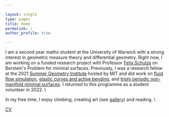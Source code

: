 ```yaml
---

layout: single
type: pages
title: Home
permalink: /
author_profile: true

---
```


I am a second year maths student at the University of Warwick with a strong interest in geometric measure theory and differential geometry. 
Right now, I am working on a funded research project with Professor [Felix Schulze](https://www.felixschulze.eu/) on Berstein's Problem for minimal surfaces. 
Previously, I was a research fellow at the 2021 [Summer Geometry Institute](https://sgi.mit.edu/) hosted by MIT and did work on 
[fluid flow simulation](http://summergeometry.org/sgi2021/incompressible-flows-on-meshes/), 
[elastic curves and active bending](http://summergeometry.org/sgi2021/elastic-curves-and-active-bending/), 
and [triply periodic non-manifold minimal surfaces](http://summergeometry.org/sgi2021/minimal-surfaces-but-with-saddle-points/). 
I returned to this programme as a student volunteer in 2022. \

In my free time, I enjoy climbing, creating art (see [gallery](https://natasha-diederen.github.io/pages/gallery/)) and reading. \

[CV](/assets/images/cv.pdf)